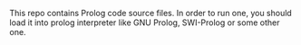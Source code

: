 This repo contains Prolog code source files. In order to run one, you should load it into prolog interpreter like GNU Prolog, SWI-Prolog or some other one.
